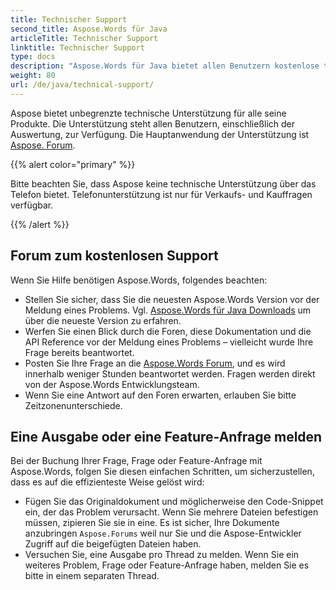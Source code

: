 ```yaml
---
title: Technischer Support
second_title: Aspose.Words für Java
articleTitle: Technischer Support
linktitle: Technischer Support
type: docs
description: "Aspose.Words für Java bietet allen Benutzern kostenlose technische Unterstützung. Bitte melden Sie Ihre Frage, Frage oder Feature-Anfrage mit Aspose Free Support Forum."
weight: 80
url: /de/java/technical-support/
---
```


Aspose bietet unbegrenzte technische Unterstützung für alle seine Produkte. Die Unterstützung steht allen Benutzern, einschließlich der Auswertung, zur Verfügung. Die Hauptanwendung der Unterstützung ist [Aspose. Forum](https://forum.aspose.com/c/words/8).

{{% alert color="primary" %}}

Bitte beachten Sie, dass Aspose keine technische Unterstützung über das Telefon bietet. Telefonunterstützung ist nur für Verkaufs- und Kauffragen verfügbar.

{{% /alert %}}

## Forum zum kostenlosen Support

Wenn Sie Hilfe benötigen Aspose.Words, folgendes beachten:

* Stellen Sie sicher, dass Sie die neuesten Aspose.Words Version vor der Meldung eines Problems. Vgl. [Aspose.Words für Java Downloads](https://releases.aspose.com/words/java/) um über die neueste Version zu erfahren.
* Werfen Sie einen Blick durch die Foren, diese Dokumentation und die API Reference vor der Meldung eines Problems – vielleicht wurde Ihre Frage bereits beantwortet.
* Posten Sie Ihre Frage an die [Aspose.Words Forum](https://forum.aspose.com/c/words/8), und es wird innerhalb weniger Stunden beantwortet werden. Fragen werden direkt von der Aspose.Words Entwicklungsteam.
* Wenn Sie eine Antwort auf den Foren erwarten, erlauben Sie bitte Zeitzonenunterschiede.

## Eine Ausgabe oder eine Feature-Anfrage melden

Bei der Buchung Ihrer Frage, Frage oder Feature-Anfrage mit Aspose.Words, folgen Sie diesen einfachen Schritten, um sicherzustellen, dass es auf die effizienteste Weise gelöst wird:

* Fügen Sie das Originaldokument und möglicherweise den Code-Snippet ein, der das Problem verursacht. Wenn Sie mehrere Dateien befestigen müssen, zipieren Sie sie in eine. Es ist sicher, Ihre Dokumente anzubringen `Aspose.Forums` weil nur Sie und die Aspose-Entwickler Zugriff auf die beigefügten Dateien haben.
* Versuchen Sie, eine Ausgabe pro Thread zu melden. Wenn Sie ein weiteres Problem, Frage oder Feature-Anfrage haben, melden Sie es bitte in einem separaten Thread.
